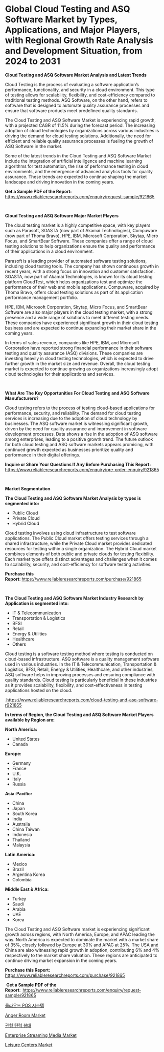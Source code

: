 <p><h1>Global Cloud Testing and ASQ Software Market by Types, Applications, and Major Players, with Regional Growth Rate Analysis and Development Situation, from 2024 to 2031</h1></p><p><strong>Cloud Testing and ASQ Software Market Analysis and Latest Trends</strong></p>
<p><p>Cloud Testing is the process of evaluating a software application’s performance, functionality, and security in a cloud environment. This type of testing allows for scalability, flexibility, and cost-efficiency compared to traditional testing methods. ASQ Software, on the other hand, refers to software that is designed to automate quality assurance processes and ensure that software products meet predefined quality standards.</p><p>The Cloud Testing and ASQ Software Market is experiencing rapid growth, with a projected CAGR of 11.5% during the forecast period. The increasing adoption of cloud technologies by organizations across various industries is driving the demand for cloud testing solutions. Additionally, the need for efficient and reliable quality assurance processes is fueling the growth of ASQ Software in the market.</p><p>Some of the latest trends in the Cloud Testing and ASQ Software Market include the integration of artificial intelligence and machine learning algorithms for test automation, the rise of performance testing in cloud environments, and the emergence of advanced analytics tools for quality assurance. These trends are expected to continue shaping the market landscape and driving innovation in the coming years.</p></p>
<p><strong>Get a Sample PDF of the Report:&nbsp;</strong> <a href="https://www.reliableresearchreports.com/enquiry/request-sample/921865">https://www.reliableresearchreports.com/enquiry/request-sample/921865</a></p>
<p>&nbsp;</p>
<p><strong>Cloud Testing and ASQ Software Major Market Players</strong></p>
<p><p>The cloud testing market is a highly competitive space, with key players such as Parasoft, SOASTA (now part of Akamai Technologies), Compuware (now part of Thoma Bravo), HPE, IBM, Microsoft Corporation, Skytap, Micro Focus, and SmartBear Software. These companies offer a range of cloud testing solutions to help organizations ensure the quality and performance of their applications in a cloud environment.</p><p>Parasoft is a leading provider of automated software testing solutions, including cloud testing tools. The company has shown continuous growth in recent years, with a strong focus on innovation and customer satisfaction. SOASTA, now part of Akamai Technologies, is known for its cloud testing platform CloudTest, which helps organizations test and optimize the performance of their web and mobile applications. Compuware, acquired by Thoma Bravo, offers cloud testing solutions as part of its application performance management portfolio.</p><p>HPE, IBM, Microsoft Corporation, Skytap, Micro Focus, and SmartBear Software are also major players in the cloud testing market, with a strong presence and a wide range of solutions to meet different testing needs. These companies have experienced significant growth in their cloud testing business and are expected to continue expanding their market share in the coming years.</p><p>In terms of sales revenue, companies like HPE, IBM, and Microsoft Corporation have reported strong financial performance in their software testing and quality assurance (ASQ) divisions. These companies are investing heavily in cloud testing technologies, which is expected to drive further growth in the market size and revenue. Overall, the cloud testing market is expected to continue growing as organizations increasingly adopt cloud technologies for their applications and services.</p></p>
<p>&nbsp;</p>
<p><strong>What Are The Key Opportunities For Cloud Testing and ASQ Software Manufacturers?</strong></p>
<p><p>Cloud testing refers to the process of testing cloud-based applications for performance, security, and reliability. The demand for cloud testing services is increasing due to the adoption of cloud technology by businesses. The ASQ software market is witnessing significant growth, driven by the need for quality assurance and improvement in software development processes. Data shows a rise in the adoption of ASQ software among enterprises, leading to a positive growth trend. The future outlook for both cloud testing and ASQ software markets appears promising, with continued growth expected as businesses prioritize quality and performance in their digital offerings.</p></p>
<p><strong>Inquire or Share Your Questions If Any Before Purchasing This Report:</strong> <a href="https://www.reliableresearchreports.com/enquiry/pre-order-enquiry/921865">https://www.reliableresearchreports.com/enquiry/pre-order-enquiry/921865</a></p>
<p>&nbsp;</p>
<p><strong>Market Segmentation</strong></p>
<p><strong>The Cloud Testing and ASQ Software Market Analysis by types is segmented into:</strong></p>
<p><ul><li>Public Cloud</li><li>Private Cloud</li><li>Hybrid Cloud</li></ul></p>
<p><p>Cloud testing involves using cloud infrastructure to test software applications. The Public Cloud market offers testing services through a shared infrastructure, while the Private Cloud market provides dedicated resources for testing within a single organization. The Hybrid Cloud market combines elements of both public and private clouds for testing flexibility. Each market type offers distinct advantages and challenges when it comes to scalability, security, and cost-efficiency for software testing activities.</p></p>
<p><strong>Purchase this Report:&nbsp;</strong><a href="https://www.reliableresearchreports.com/purchase/921865">https://www.reliableresearchreports.com/purchase/921865</a></p>
<p>&nbsp;</p>
<p><strong>The Cloud Testing and ASQ Software Market Industry Research by Application is segmented into:</strong></p>
<p><ul><li>IT & Telecommunication</li><li>Transportation & Logistics</li><li>BFSI</li><li>Retail</li><li>Energy & Utilities</li><li>Healthcare</li><li>Others</li></ul></p>
<p><p>Cloud testing is a software testing method where testing is conducted on cloud-based infrastructure. ASQ software is a quality management software used in various industries. In the IT & Telecommunication, Transportation & Logistics, BFSI, Retail, Energy & Utilities, Healthcare, and other industries, ASQ software helps in improving processes and ensuring compliance with quality standards. Cloud testing is particularly beneficial in these industries as it provides scalability, flexibility, and cost-effectiveness in testing applications hosted on the cloud.</p></p>
<p><a href="https://www.reliableresearchreports.com/cloud-testing-and-asq-software-r921865">&nbsp;https://www.reliableresearchreports.com/cloud-testing-and-asq-software-r921865</a></p>
<p><strong>In terms of Region, the Cloud Testing and ASQ Software Market Players available by Region are:</strong></p>
<p>
    <p> <strong> North America: </strong>
        <ul>
            <li>United States</li>
            <li>Canada</li>
        </ul>
        </p> 
    <p> <strong> Europe: </strong>
        <ul>
            <li>Germany</li>
            <li>France</li>
            <li>U.K.</li>
            <li>Italy</li>
            <li>Russia</li>
        </ul>
        </p> 
    <p> <strong> Asia-Pacific: </strong>
        <ul>
            <li>China</li>
            <li>Japan</li>
            <li>South Korea</li>
            <li>India</li>
            <li>Australia</li>
            <li>China Taiwan</li>
            <li>Indonesia</li>
            <li>Thailand</li>
            <li>Malaysia</li>
        </ul>
        </p> 
    <p> <strong> Latin America: </strong>
        <ul>
            <li>Mexico</li>
            <li>Brazil</li>
            <li>Argentina Korea</li>
            <li>Colombia</li>
        </ul>
        </p> 
    <p> <strong> Middle East & Africa: </strong>
        <ul>
            <li>Turkey</li>
            <li>Saudi</li>
            <li>Arabia</li>
            <li>UAE</li>
            <li>Korea</li>
        </ul>
    </p>
    </p>
<p><p>The Cloud Testing and ASQ Software market is experiencing significant growth across regions, with North America, Europe, and APAC leading the way. North America is expected to dominate the market with a market share of 35%, closely followed by Europe at 30% and APAC at 25%. The USA and China are also witnessing rapid growth in adoption, contributing 6% and 4% respectively to the market share valuation. These regions are anticipated to continue driving market expansion in the coming years.</p></p>
<p><strong>Purchase this Report: </strong><a href="https://www.reliableresearchreports.com/purchase/921865">https://www.reliableresearchreports.com/purchase/921865</a></p>
<p>&nbsp;<strong>Get a Sample PDF of the Report:&nbsp;&nbsp;</strong><a href="https://www.reliableresearchreports.com/enquiry/request-sample/921865">https://www.reliableresearchreports.com/enquiry/request-sample/921865</a></p>
<p><strong></strong></p>
<p><p><a href="https://medium.com/@kelvinfeenrey98677/%EA%B5%AC%EB%A6%84-%ED%8F%AC%EC%9D%B8%ED%8A%B8-%EC%98%A4%EB%B8%8C-%EC%84%B8%EC%9D%BC-%EC%8B%9C%EC%8A%A4%ED%85%9C-%EC%8B%9C%EC%9E%A5-%EC%97%AD%ED%95%99-%EB%B0%8F-%EC%84%B1%EC%9E%A5-%EC%9A%94%EC%9D%B8%EC%9D%84-%EB%B6%84%EC%84%9D%ED%95%98%EA%B3%A0-2024%EB%85%84%EB%B6%80%ED%84%B0-2031%EB%85%84%EA%B9%8C%EC%A7%80-%EC%98%88%EC%B8%A1%EB%90%A9%EB%8B%88%EB%8B%A4-d73eb64e7927">클라우드 POS 시스템</a></p><p><a href="https://github.com/nathandecarvalho/Market-Research-Report-List-4/blob/main/anger-room-market.md">Anger Room Market</a></p><p><a href="https://medium.com/@vlcostes/%EA%B8%80%EB%A1%9C%EB%B2%8C-%ED%8A%9C%EB%B8%94%EB%9F%AC-%ED%83%84%EC%84%B1-%EB%B0%B4%EB%93%9C-%EC%8B%9C%EC%9E%A5%EC%9D%80-2024%EB%85%84%EB%B6%80%ED%84%B0-2031%EB%85%84%EA%B9%8C%EC%A7%80%EC%9D%98-%EA%B8%B0%EA%B0%84-%EB%8F%99%EC%95%88-13-3-%EC%9D%98-%EC%97%B0%ED%8F%89%EA%B7%A0-%EC%84%B1%EC%9E%A5%EB%A5%A0%EB%A1%9C-%EC%84%B1%EC%9E%A5%ED%95%A0-%EA%B2%83%EC%9C%BC%EB%A1%9C-%EC%98%88%EC%83%81%EB%90%9C%EB%8B%A4-4415338650dd">관형 탄력 붕대</a></p><p><a href="https://github.com/JosephWillisbXXgf/Market-Research-Report-List-1/blob/main/enterprise-streaming-media-market.md">Enterprise Streaming Media Market</a></p><p><a href="https://github.com/julyju69/Market-Research-Report-List-4/blob/main/leisure-centers-market.md">Leisure Centers Market</a></p></p>